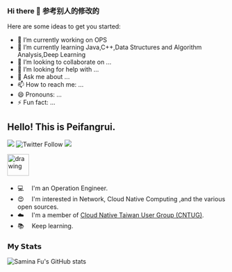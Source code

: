 ### Hi there 👋 参考别人的修改的

<!--
**PEGASUS1993/PEGASUS1993** is a ✨ _special_ ✨ repository because its `README.md` (this file) appears on your GitHub profile.
-->
Here are some ideas to get you started:

- 🔭 I’m currently working on OPS
- 🌱 I’m currently learning Java,C++,Data Structures and Algorithm Analysis,Deep Learning
- 👯 I’m looking to collaborate on ...
- 🤔 I’m looking for help with ...
- 💬 Ask me about ...
- 📫 How to reach me: ...
- 😄 Pronouns: ...
- ⚡ Fun fact: ...

## Hello! **This is Peifangrui.**

![](https://visitor-badge.glitch.me/badge?page_id=PEGASUS1993.PEGASUS1993)
![Twitter Follow](https://img.shields.io/twitter/follow/sufuf3149?label=%40sufuf3149&style=social)
[![](https://img.shields.io/badge/Telegram-%40sufuf3-blue)](https://t.me/sufuf3)


<img src="https://i.imgur.com/p8lftEG.png" alt="drawing" width="50"/> 　
- 💻  　I'm an Operation Engineer.
- 😍  　I'm interested in Network, Cloud Native Computing ,and the various open sources.
- ☁️  　I'm a member of [Cloud Native Taiwan User Group (CNTUG)](https://github.com/cloud-native-taiwan).
- 📚  　Keep learning.


### 𝗠𝘆 𝗦𝘁𝗮𝘁𝘀
![Samina Fu's GitHub stats](https://github-readme-stats.vercel.app/api?username=sufuf3&show_icons=true&theme=cobalt)
